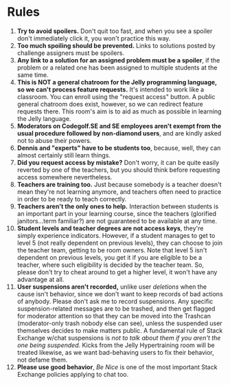 # Rules

1. **Try to avoid spoilers.** Don't quit too fast, and when you see a spoiler don't immediately click it, you won't practice this way.
2. **Too much spoiling should be prevented.** Links to solutions posted by challenge assigners must be spoilers.
3. **Any link to a solution for an assigned problem must be a spoiler**, if the problem or a related one has been assigned to multiple students at the same time.
4. **This is NOT a general chatroom for the Jelly programming language, so we can't process feature requests.** It's intended to work like a classroom. You can enroll using the "request access" button. A public general chatroom does exist, however, so we can redirect feature requests there. This room's aim is to aid as much as possible in learning the Jelly language.
5. **Moderators on Codegolf.SE and SE employees aren't exempt from the usual procedure followed by non-diamond users**, and are kindly asked not to abuse their powers.
6. **Dennis and "experts" have to be students too**, because, well, they can almost certainly still learn things.
7. **Did you request access by mistake?** Don't worry, it can be quite easily reverted by one of the teachers, but you should think before requesting access somewhere nevertheless.
8. **Teachers are training too.** Just because somebody is a teacher doesn't mean they're not learning anymore, and teachers often need to practice in order to be ready to teach correctly.
9. **Teachers aren't the only ones to help.** Interaction between students is an important part in your learning course, since the teachers (glorified janitors...term familiar?) are not guaranteed to be available at any time.
10. **Student levels and teacher degrees are not access keys**, they're simply experience indicators. However, if a student manages to get to level 5 (not really dependent on previous levels), they can choose to join the teacher team, getting to be room owners. Note that level 5 isn't dependent on previous levels, you get it if you are eligible to be a teacher, where such eligibility is decided by the teacher team. So, please don't try to cheat around to get a higher level, it won't have any advantage at all.
11. **User suspensions aren't recorded,** unlike user *deletions* when the cause isn't behavior, since we don't want to keep records of bad actions of anybody. Please don't ask me to record suspensions. Any specific suspension-related messages are to be trashed, and then get flagged for moderator attention so that they can be moved into the Trashcan (moderator-only trash nobody else can see), unless the suspended user themselves decides to make matters public. A fundamental rule of Stack Exchange w/chat suspensions is *not to talk about them if you aren't the one being suspended*. Kicks from the Jelly Hypertraining room will be treated likewise, as we want bad-behaving users to fix their behavior, not defame them.
12. **Please use good behavior**, *Be Nice* is one of the most important Stack Exchange policies applying to chat too.
